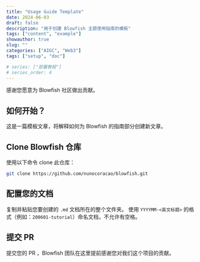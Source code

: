 ```yaml
---
title: "Usage Guide Template"
date: 2024-06-03
draft: false
description: "用于创建 Blowfish 主题使用指南的模板"
tags: ["content", "example"]
showauthor: true
slug: ""
categories: ["AIGC", "Web3"]
tags: ["setup", "doc"]

# series: ["部署教程"]
# series_order: 4
---
```


感谢您愿意为 Blowfish 社区做出贡献。

## 如何开始？
这是一篇模板文章，将解释如何为 Blowfish 的指南部分创建新文章。

## Clone Blowfish 仓库
使用以下命令 clone 此仓库：

```bash
git clone https://github.com/nunocoracao/blowfish.git
```

## 配置您的文档
复制并粘贴您要创建的 `.md` 文档所在的整个文件夹。
使用 `YYYYMM-<英文标题>` 的格式（例如：`200601-tutorial`）命名文档，不允许有空格。




## 提交 PR
提交您的 PR ，Blowfish 团队在这里提前感谢您对我们这个项目的贡献。


